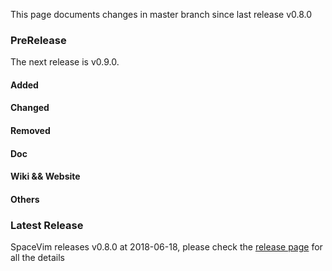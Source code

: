 This page documents changes in master branch since last release v0.8.0

### PreRelease

The next release is v0.9.0.

#### Added

#### Changed

#### Removed

#### Doc

#### Wiki && Website

#### Others

### Latest Release

SpaceVim releases v0.8.0 at 2018-06-18, please check the
[release page](https://spacevim.org/SpaceVim-release-v0.8.0/) for all the details
